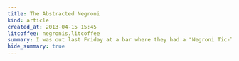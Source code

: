 ```yaml
---
title: The Abstracted Negroni
kind: article
created_at: 2013-04-15 15:45
litcoffee: negronis.litcoffee
summary: I was out last Friday at a bar where they had a "Negroni Tic-Tac-Toe" offer---you could custom-build your drink from a selection of 3 gins, 3 vermouths and 3 amari, and if you got "3 in a row" you'd get &pound;5 off your bill. It's a laughably stingy deal, but it got me thinking. About functional programming, I mean.
hide_summary: true
---
```


